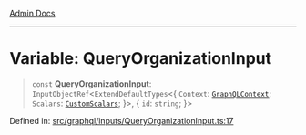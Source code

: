 [Admin Docs](/)

***

# Variable: QueryOrganizationInput

> `const` **QueryOrganizationInput**: `InputObjectRef`\<`ExtendDefaultTypes`\<\{ `Context`: [`GraphQLContext`](../../../context/type-aliases/GraphQLContext.md); `Scalars`: [`CustomScalars`](../../../scalars/type-aliases/CustomScalars.md); \}\>, \{ `id`: `string`; \}\>

Defined in: [src/graphql/inputs/QueryOrganizationInput.ts:17](https://github.com/Sourya07/talawa-api/blob/3df16fa5fb47e8947dc575f048aef648ae9ebcf8/src/graphql/inputs/QueryOrganizationInput.ts#L17)
